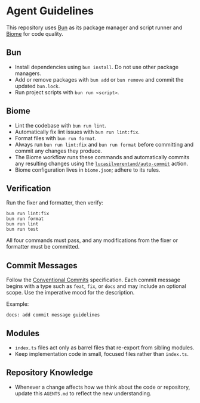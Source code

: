 # Agent Guidelines

This repository uses [Bun](https://bun.sh) as its package manager and script
runner and [Biome](https://biomejs.dev) for code quality.

## Bun

- Install dependencies using `bun install`. Do not use other package managers.
- Add or remove packages with `bun add` or `bun remove` and commit the
  updated `bun.lock`.
- Run project scripts with `bun run <script>`.

## Biome

- Lint the codebase with `bun run lint`.
- Automatically fix lint issues with `bun run lint:fix`.
- Format files with `bun run format`.
- Always run `bun run lint:fix` and `bun run format` before committing and
  commit any changes they produce.
- The Biome workflow runs these commands and automatically commits any
  resulting changes using the [`lucasilverentand/auto-commit`](https://github.com/lucasilverentand/auto-commit) action.
- Biome configuration lives in `biome.json`; adhere to its rules.

## Verification

Run the fixer and formatter, then verify:

```
bun run lint:fix
bun run format
bun run lint
bun run test
```
All four commands must pass, and any modifications from the fixer or
formatter must be committed.

## Commit Messages

Follow the [Conventional Commits](https://www.conventionalcommits.org/) specification. Each commit message begins with a type such as `feat`, `fix`, or `docs` and may include an optional scope. Use the imperative mood for the description.

Example:

```text
docs: add commit message guidelines
```

## Modules

- `index.ts` files act only as barrel files that re-export from sibling modules.
- Keep implementation code in small, focused files rather than `index.ts`.

## Repository Knowledge

- Whenever a change affects how we think about the code or repository, update this `AGENTS.md` to reflect the new understanding.